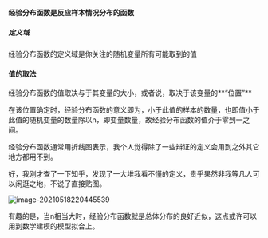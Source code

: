 **经验分布函数是反应样本情况分布的函数**

##### 定义域

经验分布函数的定义域是你关注的随机变量所有可能取到的值

#### 值的取法

经验分布函数的值取决与于其变量的大小，或者说，取决于该变量的**“位置”**

在该位置确定时，经验分布函数的意义即为，小于此值的样本的数量，也即值小于此值的随机变量的数量除以n，即变量数量，故经验分布函数的值介于零到一之间。



经验分布函数通常用折线图表示，我个人觉得除了一些辩证的定义会用到之外其它地方都用不到。



好，我刚才查了一下知乎，发现了一大堆我看不懂的定义，贵乎果然非我等凡人可以闲逛之地，不说了直接贴图。

![image-20210518220445539](C:\Users\85111\AppData\Roaming\Typora\typora-user-images\image-20210518220445539.png)

有趣的是，当n相当大时，经验分布函数就是总体分布的良好近似，这点或许可以用到数学建模的模型拟合上。